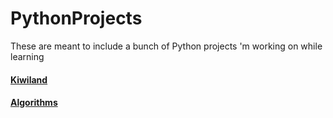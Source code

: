 # PythonProjects
These are meant to include a bunch of Python projects 'm working on while learning

#### [Kiwiland](kiwiland\KiwilandProblem.md)
#### [Algorithms](algorithms\Algorithms.md)

